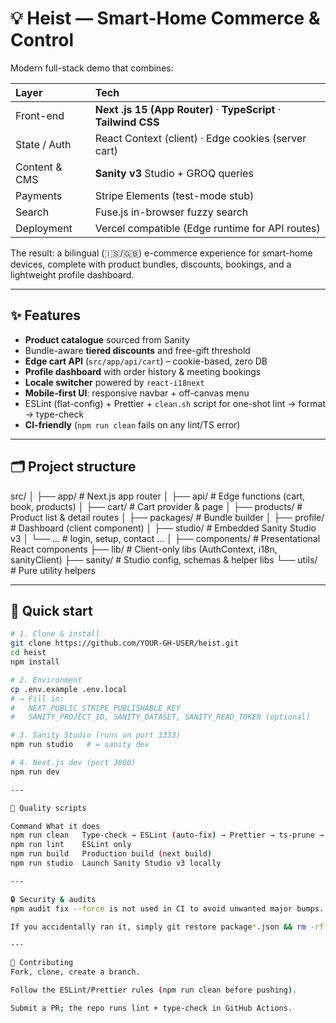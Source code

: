 # 💡 Heist — Smart-Home Commerce & Control

Modern full-stack demo that combines:

| Layer | Tech |
| :--- | :--- |
| Front-end | **Next .js 15 (App Router)** · **TypeScript** · **Tailwind CSS** |
| State / Auth | React Context (client) · Edge cookies (server cart) |
| Content & CMS | **Sanity v3** Studio + GROQ queries |
| Payments | Stripe Elements (test-mode stub) |
| Search | Fuse.js in-browser fuzzy search |
| Deployment | Vercel compatible (Edge runtime for API routes) |

The result: a bilingual (🇮🇸/🇬🇧) e-commerce experience for smart-home devices, complete with product bundles, discounts, bookings, and a lightweight profile dashboard.

---

## ✨ Features

- **Product catalogue** sourced from Sanity
- Bundle-aware **tiered discounts** and free-gift threshold
- **Edge cart API** (`src/app/api/cart`) – cookie-based, zero DB
- **Profile dashboard** with order history & meeting bookings
- **Locale switcher** powered by `react-i18next`
- **Mobile-first UI**: responsive navbar + off-canvas menu
- ESLint (flat-config) + Prettier + `clean.sh` script for one-shot lint → format → type-check
- **CI-friendly** (`npm run clean` fails on any lint/TS error)

---

## 🗂 Project structure

src/
│
├── app/ # Next.js app router
│ ├── api/ # Edge functions (cart, book, products)
│ ├── cart/ # Cart provider & page
│ ├── products/ # Product list & detail routes
│ ├── packages/ # Bundle builder
│ ├── profile/ # Dashboard (client component)
│ ├── studio/ # Embedded Sanity Studio v3
│ └── … # login, setup, contact …
│
├── components/ # Presentational React components
├── lib/ # Client-only libs (AuthContext, i18n, sanityClient)
├── sanity/ # Studio config, schemas & helper libs
└── utils/ # Pure utility helpers

---

## 🚀 Quick start

```bash
# 1. Clone & install
git clone https://github.com/YOUR-GH-USER/heist.git
cd heist
npm install

# 2. Environment
cp .env.example .env.local
# → Fill in:
#   NEXT_PUBLIC_STRIPE_PUBLISHABLE_KEY
#   SANITY_PROJECT_ID, SANITY_DATASET, SANITY_READ_TOKEN (optional)

# 3. Sanity Studio (runs on port 3333)
npm run studio   # = sanity dev

# 4. Next.js dev (port 3000)
npm run dev

---

🧪 Quality scripts

Command	What it does
npm run clean	Type-check → ESLint (auto-fix) → Prettier → ts-prune → audit
npm run lint	ESLint only
npm run build	Production build (next build)
npm run studio	Launch Sanity Studio v3 locally

---

🔒 Security & audits
npm audit fix --force is not used in CI to avoid unwanted major bumps.

If you accidentally ran it, simply git restore package*.json && rm -rf node_modules && npm install (see “Undoing audit fix” in the wiki).

---

🤝 Contributing
Fork, clone, create a branch.

Follow the ESLint/Prettier rules (npm run clean before pushing).

Submit a PR; the repo runs lint + type-check in GitHub Actions.